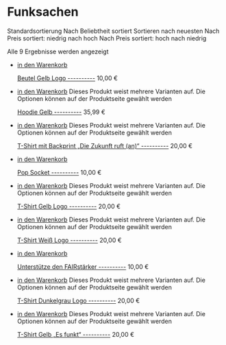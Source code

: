 Funksachen
==========

Standardsortierung Nach Beliebtheit sortiert Sortieren nach neuesten Nach Preis sortiert: niedrig nach hoch Nach Preis sortiert: hoch nach niedrig

 Alle 9 Ergebnisse werden angezeigt

* [](https://funksachen.wetell.de/produkt/beutel/)

  [in den Warenkorb](?add-to-cart=1473)

  [Beutel Gelb Logo ----------](https://funksachen.wetell.de/produkt/beutel/) 10,00 €

* [](https://funksachen.wetell.de/produkt/pulli-gelb/)

  [in den Warenkorb](https://funksachen.wetell.de/produkt/pulli-gelb/)	 Dieses Produkt weist mehrere Varianten auf. Die Optionen können auf der Produktseite gewählt werden

  [Hoodie Gelb ----------](https://funksachen.wetell.de/produkt/pulli-gelb/) 35,99 €

* [](https://funksachen.wetell.de/produkt/tshirt-backprint-zukunft/)

  [in den Warenkorb](https://funksachen.wetell.de/produkt/tshirt-backprint-zukunft/)	 Dieses Produkt weist mehrere Varianten auf. Die Optionen können auf der Produktseite gewählt werden

  [T-Shirt mit Backprint „Die Zukunft ruft (an)“ ----------](https://funksachen.wetell.de/produkt/tshirt-backprint-zukunft/) 20,00 €

* [](https://funksachen.wetell.de/produkt/pop-socket/)

  [in den Warenkorb](?add-to-cart=1467)

  [Pop Socket ----------](https://funksachen.wetell.de/produkt/pop-socket/) 10,00 €

* [](https://funksachen.wetell.de/produkt/t-shirt-gelb-logo/)

  [in den Warenkorb](https://funksachen.wetell.de/produkt/t-shirt-gelb-logo/)	 Dieses Produkt weist mehrere Varianten auf. Die Optionen können auf der Produktseite gewählt werden

  [T-Shirt Gelb Logo ----------](https://funksachen.wetell.de/produkt/t-shirt-gelb-logo/) 20,00 €

* [](https://funksachen.wetell.de/produkt/t-shirt-weiss-logo/)

  [in den Warenkorb](https://funksachen.wetell.de/produkt/t-shirt-weiss-logo/)	 Dieses Produkt weist mehrere Varianten auf. Die Optionen können auf der Produktseite gewählt werden

  [T-Shirt Weiß Logo ----------](https://funksachen.wetell.de/produkt/t-shirt-weiss-logo/) 20,00 €

* [](https://funksachen.wetell.de/produkt/unterstuetze-den-fairstaerker/)

  [in den Warenkorb](?add-to-cart=1972)

  [Unterstütze den FAIRstärker ----------](https://funksachen.wetell.de/produkt/unterstuetze-den-fairstaerker/) 10,00 €

* [](https://funksachen.wetell.de/produkt/shirtschwarz/)

  [in den Warenkorb](https://funksachen.wetell.de/produkt/shirtschwarz/)	 Dieses Produkt weist mehrere Varianten auf. Die Optionen können auf der Produktseite gewählt werden

  [T-Shirt Dunkelgrau Logo ----------](https://funksachen.wetell.de/produkt/shirtschwarz/) 20,00 €

* [](https://funksachen.wetell.de/produkt/tshirtgelb/)

  [in den Warenkorb](https://funksachen.wetell.de/produkt/tshirtgelb/)	 Dieses Produkt weist mehrere Varianten auf. Die Optionen können auf der Produktseite gewählt werden

  [T-Shirt Gelb „Es funkt“ ----------](https://funksachen.wetell.de/produkt/tshirtgelb/) 20,00 €
